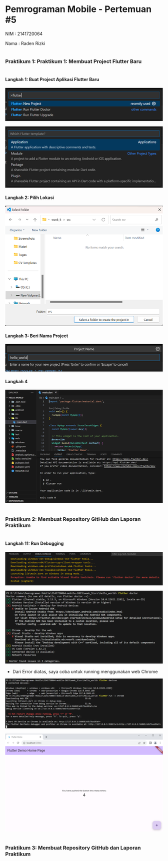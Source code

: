 # Pemrograman Mobile - Pertemuan #5

NIM : 2141720064

Nama : Raden Rizki

#

<h3>Praktikum 1: Praktikum 1: Membuat Project Flutter Baru</h3>

#

<h4>Langkah 1: Buat Project Aplikasi Flutter Baru</h4>

![Screenshot flutter](docs/create_new_flutter_project_a.png)

![Screenshot flutter](docs/create_new_flutter_project_b.png)

<h4>Langkah 2: Pilih Lokasi</h4>

![Screenshot flutter](docs/create_new_flutter_project_c.png)

<h4>Langkah 3: Beri Nama Project</h4>

![Screenshot flutter](docs/create_new_flutter_project_d.png)

<h4>Langkah 4</h4>

![Screenshot flutter](docs/create_new_flutter_project_e.png)

#

<h3>Praktikum 2: Membuat Repository GitHub dan Laporan Praktikum</h3>

#

<h4>Langkah 11: Run Debugging</h4>

![Screenshot flutter](docs/run_flutter_project_error.png)

![Screenshot flutter](docs/run_flutter_project_error_1.png)

- Dari Error diatas, saya coba untuk running menggunakan web Chrome

![Screenshot flutter](docs/run_flutter_project_error_solved.png)

![Screenshot flutter](docs/run_flutter_project.png)

#

<h3>Praktikum 3: Membuat Repository GitHub dan Laporan Praktikum</h3>

#